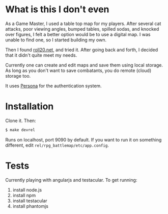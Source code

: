 What is this I don't even
=====

As a Game Master, I used a table top map for my players.  After several cat
attacks, poor viewing angles, bumped tables, spilled sodas, and knocked
over figures, I felt a better option would be to use a digital map.  I was
unable to find one, so I started building my own.

Then I found [roll20.net](http://roll20.net), and tried it. After going back and forth, I decided
that it didn't quite meet my needs.

Currently one can create and edit maps and save them using local storage.
As long as you don't want to save combatants, you do remote (cloud) storage
too.

It uses [Persona](https://login.persona.org/) for the authentication system.

Installation
====

Clone it. Then:

```bash
$ make devrel
```

Runs on localhost, port 9090 by default.  If you want to run it on something 
different, edit `rel/rpg_battlemap/etc/app.config`.

Tests
=====

Currently playing with angularjs and testacular. To get running:

1. install node.js
2. install npm
3. install testacular
4. install phantomjs
